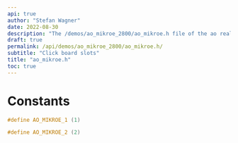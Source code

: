 ```yaml
---
api: true
author: "Stefan Wagner"
date: 2022-08-30
description: "The /demos/ao_mikroe_2800/ao_mikroe.h file of the ao real-time operating system."
draft: true
permalink: /api/demos/ao_mikroe_2800/ao_mikroe.h/
subtitle: "Click board slots"
title: "ao_mikroe.h"
toc: true
---
```


# Constants

```c
#define AO_MIKROE_1 (1)
```

```c
#define AO_MIKROE_2 (2)
```
